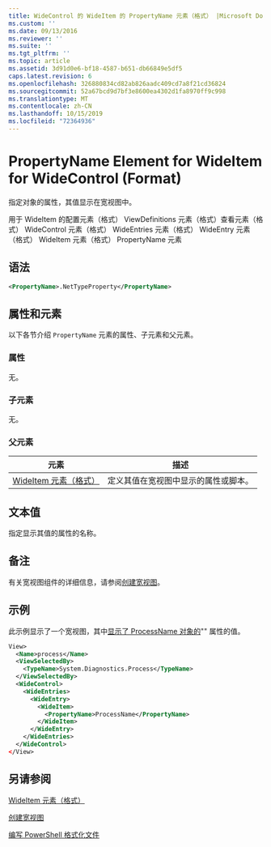 ```yaml
---
title: WideControl 的 WideItem 的 PropertyName 元素（格式） |Microsoft Docs
ms.custom: ''
ms.date: 09/13/2016
ms.reviewer: ''
ms.suite: ''
ms.tgt_pltfrm: ''
ms.topic: article
ms.assetid: 3d91d0e6-bf18-4587-b651-db66849e5df5
caps.latest.revision: 6
ms.openlocfilehash: 326880834cd82ab826aadc409cd7a8f21cd36824
ms.sourcegitcommit: 52a67bcd9d7bf3e8600ea4302d1fa8970ff9c998
ms.translationtype: MT
ms.contentlocale: zh-CN
ms.lasthandoff: 10/15/2019
ms.locfileid: "72364936"
---
```

# <a name="propertyname-element-for-wideitem-for-widecontrol-format"></a>PropertyName Element for WideItem for WideControl (Format)

指定对象的属性，其值显示在宽视图中。

用于 WideItem 的配置元素（格式） ViewDefinitions 元素（格式）查看元素（格式） WideControl 元素（格式） WideEntries 元素（格式） WideEntry 元素（格式） WideItem 元素（格式） PropertyName 元素

## <a name="syntax"></a>语法

```xml
<PropertyName>.NetTypeProperty</PropertyName>
```

## <a name="attributes-and-elements"></a>属性和元素

以下各节介绍 `PropertyName` 元素的属性、子元素和父元素。

### <a name="attributes"></a>属性

无。

### <a name="child-elements"></a>子元素

无。

### <a name="parent-elements"></a>父元素

|元素|描述|
|-------------|-----------------|
|[WideItem 元素（格式）](./wideitem-element-for-widecontrol-format.md)|定义其值在宽视图中显示的属性或脚本。|

## <a name="text-value"></a>文本值

指定显示其值的属性的名称。

## <a name="remarks"></a>备注

有关宽视图组件的详细信息，请参阅[创建宽视图](./creating-a-wide-view.md)。

## <a name="example"></a>示例

此示例显示了一个宽视图，其中[显示了 ProcessName 对象的](/dotnet/api/System.Diagnostics.Process)"" 属性的值。

```xml
View>
  <Name>process</Name>
  <ViewSelectedBy>
    <TypeName>System.Diagnostics.Process</TypeName>
  </ViewSelectedBy>
  <WideControl>
    <WideEntries>
      <WideEntry>
        <WideItem>
          <PropertyName>ProcessName</PropertyName>
        </WideItem>
      </WideEntry>
    </WideEntries>
  </WideControl>
</View>

```

## <a name="see-also"></a>另请参阅

[WideItem 元素（格式）](./wideitem-element-for-widecontrol-format.md)

[创建宽视图](./creating-a-wide-view.md)

[编写 PowerShell 格式化文件](./writing-a-powershell-formatting-file.md)
